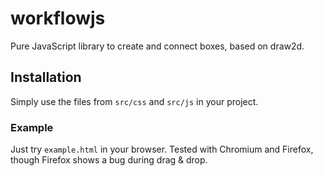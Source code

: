 # workflowjs
Pure JavaScript library to create and connect boxes, based on draw2d.

## Installation
Simply use the files from `src/css` and `src/js` in your project.

### Example
Just try `example.html` in your browser. Tested with Chromium and Firefox, though Firefox shows a bug during drag & drop.
